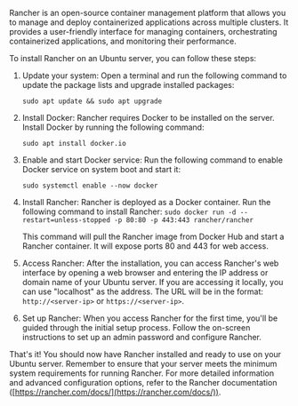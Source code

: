 Rancher is an open-source container management platform that allows you to manage and deploy containerized applications across multiple clusters. It provides a user-friendly interface for managing containers, orchestrating containerized applications, and monitoring their performance.

To install Rancher on an Ubuntu server, you can follow these steps:

1. Update your system: Open a terminal and run the following command to update the package lists and upgrade installed packages:
    
	 `sudo apt update && sudo apt upgrade`
    
2. Install Docker: Rancher requires Docker to be installed on the server. Install Docker by running the following command:
    
    `sudo apt install docker.io`
    
3. Enable and start Docker service: Run the following command to enable Docker service on system boot and start it:
    
	 `sudo systemctl enable --now docker`
    
4. Install Rancher: Rancher is deployed as a Docker container. Run the following command to install Rancher:
    ```sudo docker run -d --restart=unless-stopped -p 80:80 -p 443:443 rancher/rancher```
    
    This command will pull the Rancher image from Docker Hub and start a Rancher container. It will expose ports 80 and 443 for web access.
    
5. Access Rancher: After the installation, you can access Rancher's web interface by opening a web browser and entering the IP address or domain name of your Ubuntu server. If you are accessing it locally, you can use "localhost" as the address. The URL will be in the format: `http://<server-ip>` or `https://<server-ip>`.
    
6. Set up Rancher: When you access Rancher for the first time, you'll be guided through the initial setup process. Follow the on-screen instructions to set up an admin password and configure Rancher.

That's it! You should now have Rancher installed and ready to use on your Ubuntu server. Remember to ensure that your server meets the minimum system requirements for running Rancher. For more detailed information and advanced configuration options, refer to the Rancher documentation ([https://rancher.com/docs/](https://rancher.com/docs/)).